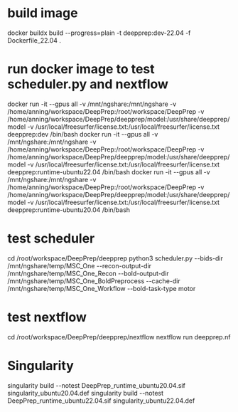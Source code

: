# build image
docker buildx build --progress=plain -t deepprep:dev-22.04 -f Dockerfile_22.04 .

# run docker image to test scheduler.py and nextflow
docker run -it --gpus all -v /mnt/ngshare:/mnt/ngshare -v /home/anning/workspace/DeepPrep:/root/workspace/DeepPrep -v /home/anning/workspace/DeepPrep/deepprep/model:/usr/share/deepprep/model -v /usr/local/freesurfer/license.txt:/usr/local/freesurfer/license.txt deepprep:dev /bin/bash
docker run -it --gpus all -v /mnt/ngshare:/mnt/ngshare -v /home/anning/workspace/DeepPrep:/root/workspace/DeepPrep -v /home/anning/workspace/DeepPrep/deepprep/model:/usr/share/deepprep/model -v /usr/local/freesurfer/license.txt:/usr/local/freesurfer/license.txt deepprep:runtime-ubuntu22.04 /bin/bash
docker run -it --gpus all -v /mnt/ngshare:/mnt/ngshare -v /home/anning/workspace/DeepPrep:/root/workspace/DeepPrep -v /home/anning/workspace/DeepPrep/deepprep/model:/usr/share/deepprep/model -v /usr/local/freesurfer/license.txt:/usr/local/freesurfer/license.txt deepprep:runtime-ubuntu20.04 /bin/bash

# test scheduler
cd /root/workspace/DeepPrep/deepprep
python3   scheduler.py  --bids-dir     /mnt/ngshare/temp/MSC_One     --recon-output-dir     /mnt/ngshare/temp/MSC_One_Recon     --bold-output-dir     /mnt/ngshare/temp/MSC_One_BoldPreprocess     --cache-dir     /mnt/ngshare/temp/MSC_One_Workflow     --bold-task-type     motor

# test nextflow
cd /root/workspace/DeepPrep/deepprep/nextflow 
nextflow run deepprep.nf

# Singularity
singularity build --notest DeepPrep_runtime_ubuntu20.04.sif singularity_ubuntu20.04.def
singularity build --notest DeepPrep_runtime_ubuntu22.04.sif singularity_ubuntu22.04.def
